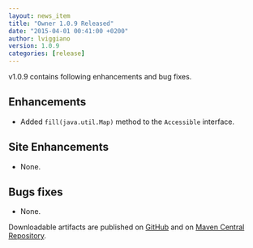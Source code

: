 ```yaml
---
layout: news_item
title: "Owner 1.0.9 Released"
date: "2015-04-01 00:41:00 +0200"
author: lviggiano
version: 1.0.9
categories: [release]
---
```


v1.0.9 contains following enhancements and bug fixes.

Enhancements
------------
 * Added `fill(java.util.Map)` method to the `Accessible` interface.

Site Enhancements
-----------------
 * None.

Bugs fixes
----------
 * None.

Downloadable artifacts are published on [GitHub](https://github.com/lviggiano/owner/releases/tag/owner-parent-1.0.9) and
on [Maven Central Repository](http://repo1.maven.org/maven2/org/aeonbits/owner/owner-assembly/1.0.9/).
